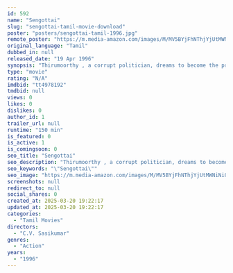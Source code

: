 ```yaml
---
id: 592
name: "Sengottai"
slug: "sengottai-tamil-movie-download"
poster: "posters/sengottai-tamil-1996.jpg"
remote_poster: "https://m.media-amazon.com/images/M/MV5BYjFhNThjYjUtMWNiNi00YzhiLTlmNWQtZjNhZjQwZWRjMDM0XkEyXkFqcGdeQXVyNTM3MDMyMDQ@._V1_SX300.jpg"
original_language: "Tamil"
dubbed_in: null
released_date: "19 Apr 1996"
synopsis: "Thirumoorthy , a corrupt politician, dreams to become the prime minister and hires a terrorist to kill the current prime minister. In jail, Sekharis engaged by a terrorist and they escape from the jail. He reveals that he is a pol..."
type: "movie"
rating: "N/A"
imdbid: "tt4978192"
tmdbid: null
views: 0
likes: 0
dislikes: 0
author_id: 1
trailer_url: null
runtime: "150 min"
is_featured: 0
is_active: 1
is_comingsoon: 0
seo_title: "Sengottai"
seo_description: "Thirumoorthy , a corrupt politician, dreams to become the prime minister and hires a terrorist to kill the current prime minister. In jail, Sekharis engaged by a terrorist and they escape from the jail. He reveals that he is a pol..."
seo_keywords: "\"Sengottai\""
seo_image: "https://m.media-amazon.com/images/M/MV5BYjFhNThjYjUtMWNiNi00YzhiLTlmNWQtZjNhZjQwZWRjMDM0XkEyXkFqcGdeQXVyNTM3MDMyMDQ@._V1_SX300.jpg"
screenshots: null
redirect_to: null
social_shares: 0
created_at: 2025-03-20 19:22:17
updated_at: 2025-03-20 19:22:17
categories:
  - "Tamil Movies"
directors:
  - "C.V. Sasikumar"
genres:
  - "Action"
years:
  - "1996"
---
```

